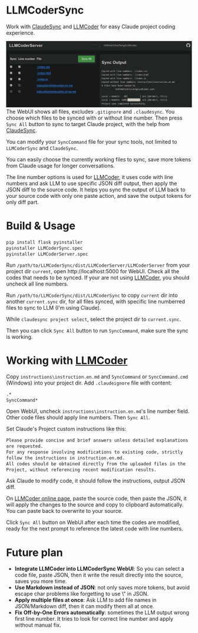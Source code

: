 # LLMCoderSync

Work with [ClaudeSync](https://github.com/jahwag/ClaudeSync) and [LLMCoder](https://github.com/ChrisTorng/LLMCoder) for easy Claude project coding experience.

![](images/LLMCoderServer.png)
The WebUI shows all files, excludes `.gitignore` and `.claudesync`. You choose which files to be synced with or without line number. Then press `Sync All` button to sync to target Claude project, with the help from [ClaudeSync](https://github.com/jahwag/ClaudeSync).

You can modify your `SyncCommand` file for your sync tools, not limited to `LLMCoderSync` and `ClaudeSync`.

You can easily choose the currently working files to sync, save more tokens from Claude usage for longer conversations.

The line number options is used for [LLMCoder](https://github.com/ChrisTorng/LLMCoder), it uses code with line numbers and ask LLM to use specific JSON diff output, then apply the JSON diff to the source code. It helps you sync the output of LLM back to your source code with only one paste action, and save the output tokens for only diff part.

# Build & Usage

```
pip install flask pyinstaller
pyinstaller LLMCoderSync.spec
pyinstaller LLMCoderServer.spec
```

Run `/path/to/LLMCoderSync/dist/LLMCoderServer/LLMCoderServer` from your project dir `current`, open http://localhost:5000 for WebUI. Check all the codes that needs to be synced. If your are not using [LLMCoder](https://github.com/ChrisTorng/LLMCoder), you should uncheck all line numbers.

Run `/path/to/LLMCoderSync/dist/LLMCoderSync` to copy `current` dir into another `current.sync` dir, for all files synced, with specific line numberred files to sync to LLM (I'm using Claude).

While `claudesync project select`, select the project dir to `current.sync`.

Then you can click `Sync All` button to run `SyncCommand`, make sure the sync is working.

# Working with [LLMCoder](https://github.com/ChrisTorng/LLMCoder)

Copy `instructions\instruction.en.md` and `SyncCommand` or `SyncCommand.cmd` (Windows) into your project dir. Add `.claudeignore` file with content:
```
.*
SyncCommand*
```
Open WebUI, uncheck `instructions\instruction.en.md`'s line number field. Other code files should apply line numbers. Then `Sync All`.

Set Claude's Project custom instructions like this:

```
Please provide concise and brief answers unless detailed explanations are requested.
For any response involving modifications to existing code, strictly follow the instructions in instruction.en.md.
All codes should be obtained directly from the uploaded files in the Project, without referencing recent modification results.
```

Ask Claude to modify code, it should follow the instructions, output JSON diff.

On [LLMCoder online page](https://christorng.github.io/LLMCoder/), paste the source code, then paste the JSON, it will apply the changes to the source and copy to clipboard automatically. You can paste back to overwrite to your source.

Click `Sync All` button on WebUI after each time the codes are modified, ready for the next prompt to reference the latest code with line numbers.

# Future plan

* **Integrate LLMCoder into LLMCoderSync WebUI**: So you can select a code file, paste JSON, then it write the result directly into the source, saves you more time.
* **Use Markdown instead of JSON**: not only saves more tokens, but avoid escape char problems like forgetting to use \\" in JSON.
* **Apply multiple files at once**: Ask LLM to add file names in JSON/Markdown diff, then it can modify them all at once.
* **Fix Off-by-One Errors automatically**: sometimes the LLM output wrong first line number. It tries to look for correct line number and apply without manual fix.